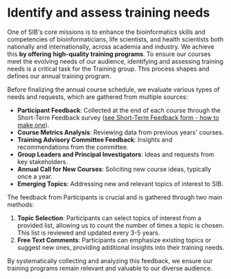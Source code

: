 # Identify and assess training needs 

One of SIB's core missions is to enhance the bioinformatics skills and competencies of bioinformaticians, life scientists, and health scientists both nationally and internationally, across academia and industry. We achieve this **by offering high-quality training programs**. To ensure our courses meet the evolving needs of our audience, identifying and assessing training needs is a critical task for the Training group. This process shapes and defines our annual training program.

Before finalizing the annual course schedule, we evaluate various types of needs and requests, which are gathered from multiple sources:

- **Participant Feedback**: Collected at the end of each course through the Short-Term Feedback survey ([see Short-Term Feedback form - how to make one](https://sib-swiss.github.io/training-cookbook/procedure/feedback/)).
- **Course Metrics Analysis**: Reviewing data from previous years' courses.
- **Training Advisory Committee Feedback**: Insights and recommendations from the committee.
- **Group Leaders and Principal Investigators**: Ideas and requests from key stakeholders.
- **Annual Call for New Courses**: Soliciting new course ideas, typically once a year.
- **Emerging Topics**: Addressing new and relevant topics of interest to SIB.

The feedback from Participants is crucial and is gathered through two main methods:

1. **Topic Selection**: Participants can select topics of interest from a provided list, allowing us to count the number of times a topic is chosen. This list is reviewed and updated every 3-5 years.
2. **Free Text Comments**: Participants can emphasize existing topics or suggest new ones, providing additional insights into their training needs.

By systematically collecting and analyzing this feedback, we ensure our training programs remain relevant and valuable to our diverse audience.
